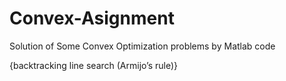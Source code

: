 # Convex-Asignment
Solution of Some Convex Optimization problems by Matlab code

{backtracking line search (Armijo’s rule)}


